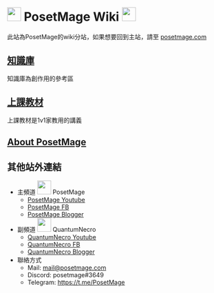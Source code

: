 # <img src="http://www.posetmage.com/Icon/New/QuantumNecro_t.png" Height="32" /> PosetMage Wiki <img src="http://www.posetmage.com/Icon/New/QuantumNecro_t.png" Height="32" />

此站為PosetMage的wiki分站，如果想要回到主站，請至 [posetmage.com](https://posetmage.com)

## [知識庫](/Knowledge/)
知識庫為創作用的參考區

## [上課教材](/Lecture/)
上課教材是1v1家教用的講義

## [About PosetMage](http://www.posetmage.com/resume/)

## 其他站外連結
  * 主頻道 <img src="http://www.posetmage.com/Icon/New/PosetMage_t.png" Height="32" /> PosetMage 
    * [PosetMage Youtube](https://www.youtube.com/@PosetMage)
    * [PosetMage FB](https://www.facebook.com/posetmage)    
    * [PosetMage Blogger](https://posetmage.blogspot.com/)
  * 副頻道 <img src="http://www.posetmage.com/Icon/New/QuantumNecro_t.png" Height="32" /> QuantumNecro
    * [QuantumNecro Youtube](https://www.youtube.com/@QuantumNecro)
    * [QuantumNecro FB](https://www.facebook.com/QuantumNecro)
    * [QuantumNecro Blogger](http://QuantumNecro.blogspot.com/)
  * 聯絡方式
    * Mail: mail@posetmage.com
    * Discord: posetmage#3649
    * Telegram: https://t.me/PosetMage
